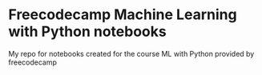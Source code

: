 # Freecodecamp Machine Learning with Python notebooks
My repo for notebooks created for the course ML with Python provided by freecodecamp
